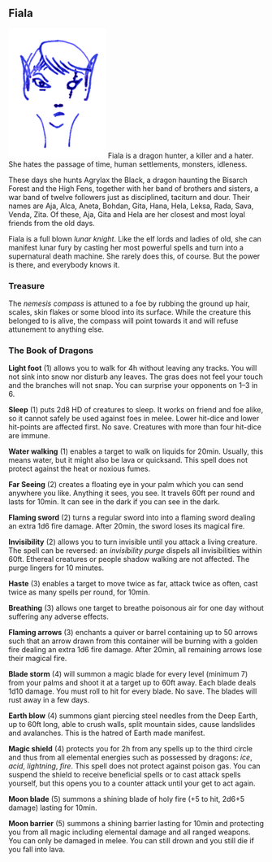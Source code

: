 ## Fiala

![Fiala](Fiala.png)
Fiala is a dragon hunter, a killer and a hater. She hates the passage
of time, human settlements, monsters, idleness.

These days she hunts Agrylax the Black, a dragon haunting the Bisarch
Forest and the High Fens, together with her band of brothers and
sisters, a war band of twelve followers just as disciplined, taciturn
and dour. Their names are Aja, Alca, Aneta, Bohdan, Gita, Hana, Hela,
Leksa, Rada, Sava, Venda, Zita. Of these, Aja, Gita and Hela are her
closest and most loyal friends from the old days.

Fiala is a full blown *lunar knight*. Like the elf lords and ladies of
old, she can manifest lunar fury by casting her most powerful spells
and turn into a supernatural death machine. She rarely does this, of
course. But the power is there, and everybody knows it.

### Treasure

The *nemesis compass* is attuned to a foe by rubbing the ground up
hair, scales, skin flakes or some blood into its surface. While the
creature this belonged to is alive, the compass will point towards it
and will refuse attunement to anything else.

### The Book of Dragons

**Light foot** (1) allows you to walk for 4h without leaving any tracks. You will not sink into snow nor disturb any leaves. The gras does not feel your touch and the branches will not snap. You can surprise your opponents on 1–3 in 6.

**Sleep** (1) puts 2d8 HD of creatures to sleep. It works on friend and foe alike, so it cannot safely be used against foes in melee. Lower hit-dice and lower hit-points are affected first. No save. Creatures with more than four hit-dice are immune.

**Water walking** (1) enables a target to walk on liquids for 20min. Usually, this means water, but it might also be lava or quicksand. This spell does not protect against the heat or noxious fumes.

**Far Seeing** (2) creates a floating eye in your palm which you can send anywhere you like. Anything it sees, you see. It travels 60ft per round and lasts for 10min. It can see in the dark if you can see in the dark.

**Flaming sword** (2) turns a regular sword into into a flaming sword dealing an extra 1d6 fire damage. After 20min, the sword loses its magical fire.

**Invisibility** (2) allows you to turn invisible until you attack a living creature. The spell can be reversed: an *invisibility purge* dispels all invisibilities within 60ft. Ethereal creatures or people shadow walking are not affected. The purge lingers for 10 minutes.

**Haste** (3) enables a target to move twice as far, attack twice as often, cast twice as many spells per round, for 10min.

**Breathing** (3) allows one target to breathe poisonous air for one day without suffering any adverse effects.

**Flaming arrows** (3) enchants a quiver or barrel containing up to 50 arrows such that an arrow drawn from this container will be burning with a golden fire dealing an extra 1d6 fire damage. After 20min, all remaining arrows lose their magical fire.

**Blade storm** (4) will summon a magic blade for every level (minimum 7) from your palms and shoot it at a target up to 60ft away. Each blade deals 1d10 damage. You must roll to hit for every blade. No save. The blades will rust away in a few days.

**Earth blow** (4) summons giant piercing steel needles from the Deep Earth, up to 60ft long, able to crush walls, split mountain sides, cause landslides and avalanches. This is the hatred of Earth made manifest.

**Magic shield** (4) protects you for 2h from any spells up to the third circle and thus from all elemental energies such as possessed by dragons: *ice*, *acid*, *lightning*, *fire*. This spell does not protect against poison gas. You can suspend the shield to receive beneficial spells or to cast attack spells yourself, but this opens you to a counter attack until your get to act again.

**Moon blade** (5) summons a shining blade of holy fire (+5 to hit, 2d6+5 damage) lasting for 10min.

**Moon barrier** (5) summons a shining barrier lasting for 10min and protecting you from all magic including elemental damage and all ranged weapons. You can only be damaged in melee. You can still drown and you still die if you fall into lava.
